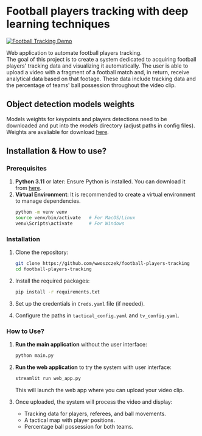 # Football players tracking with deep learning techniques

[![Football Tracking Demo](https://img.youtube.com/vi/pV0spkNN5EE/0.jpg)](https://youtu.be/pV0spkNN5EE)


Web application to automate football players tracking.  
The goal of this project is to create a system dedicated to acquiring football players' tracking data and visualizing it automatically. The user is able to upload a video with a fragment of a football match and, in return, receive analytical data based on that footage. These data include tracking data and the percentage of teams' ball possession throughout the video clip.

## Object detection models weights 

Models weights for keypoints and players detections 
need to be downloaded and put into the *models* directory (adjust paths in config files).
Weights are avaliable for download [here](https://drive.google.com/drive/folders/1Gd394woIxfGoTMwppeBoTMg1DnQxrxfj?usp=sharing).


## Installation & How to use?

### Prerequisites

1. **Python 3.11** or later: Ensure Python is installed. You can download it from [here](https://www.python.org/downloads/).
2. **Virtual Environment**: It is recommended to create a virtual environment to manage dependencies.
   ```bash
   python -m venv venv
   source venv/bin/activate   # For MacOS/Linux
   venv\Scripts\activate      # For Windows
   ```

### Installation

1. Clone the repository:
   ```bash
   git clone https://github.com/wwoszczek/football-players-tracking
   cd football-players-tracking
   ```

2. Install the required packages:
   ```bash
   pip install -r requirements.txt
   ```

3. Set up the credentials in `Creds.yaml` file (if needed).

4. Configure the paths in `tactical_config.yaml` and `tv_config.yaml`.

### How to Use?

1. **Run the main application** without the user interface: 
   ```bash
   python main.py
   ```

2. **Run the web application** to try the system with user interface:
   ```bash
   streamlit run web_app.py
   ```

   This will launch the web app where you can upload your video clip.

3. Once uploaded, the system will process the video and display:
   - Tracking data for players, referees, and ball movements.
   - A tactical map with player positions.
   - Percentage ball possession for both teams.
